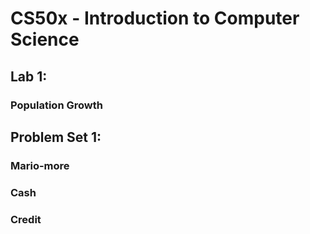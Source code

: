 <h1>CS50x - Introduction to Computer Science</h1>
<h2>Lab 1:</h2>
<h3>&#09Population Growth</h3>
<h2>Problem Set 1:</h2>
<h3>&#9Mario-more</h3>
<h3>&#9Cash</h3>
<h3>&#9Credit</h3>
